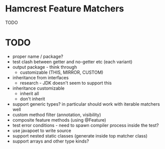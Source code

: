 # Hamcrest Feature Matchers

TODO

# TODO

* proper name / package?
* test clash between getter and no-getter etc (each variant)
* output package - think through
    * customizable (THIS, MIRROR, CUSTOM)
* inheritance from interfaces
    * research - JDK doesn't seem to support this
* inheritance customizable
    * inherit all
    * don't inherit
* support generic types? in particular should work with iterable matchers well
* custom method filter (annotation, visibility)
* composite feature methods (using @Feature)
* test error conditions - need to spawn compiler process inside the test?
* use javapoet to write source
* support nested static classes (generate inside top matcher class)
* support arrays and other type kinds?    
     